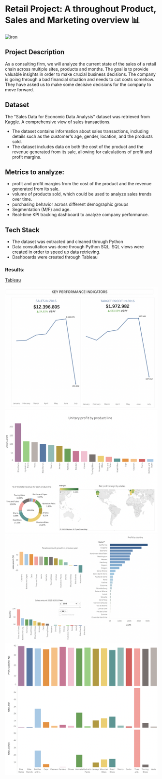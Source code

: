 
# Retail Project: A throughout Product, Sales and Marketing overview 📊


![iron](https://imageio.forbes.com/specials-images/imageserve/5fb20cea5764e0806374bb73/The-5-Biggest-Retail-Trends-In-2021/960x0.jpg?format=jpg&width=960)

## Project Description

As a consulting firm,  we will analyze the current state of the sales of a retail chain across multiple sites, products and months. The goal is to provide valuable insights in order to make crucial business decisions. The company is going through a bad financial situation and needs to cut costs somehow. They have asked us to make some decisive decisions for the company to move forward.

## Dataset

The "Sales Data for Economic Data Analysis" dataset was retrieved from Kaggle. A comprehensive view of sales transactions.
- The dataset contains information about sales transactions, including details such as the customer's age, gender, location, and the products sold.
- The dataset includes data on both the cost of the product and the revenue generated from its sale, allowing for calculations of profit and profit margins.


## Metrics to analyze:

- profit and profit margins from the cost of the product and the revenue generated from its sale.
- volume of products sold, which could be used to analyze sales trends over time.
- purchasing behavior across different demographic groups
- Segmentation (M/F) and age.
- Real-time KPI tracking dashboard to analyze company performance.

## Tech Stack
- The dataset was extracted and cleaned through Python
- Data consultation was done through Python SQL. SQL views were created in order to speed up data retrieving.
- Dashboards were created through Tableau

### Results:

[Tableau](https://public.tableau.com/app/profile/miguel.palos.pou/viz/sales_16847743934250/Story1?publish=yes)

![pic1](img/pic1.png)
![pic2](img/pic2.png)
![pic3](img/pic3.png)
![pic4](img/pic4.png)




